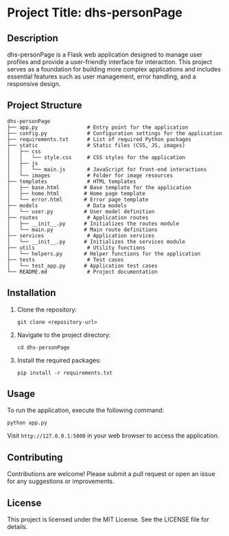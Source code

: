 # Project Title: dhs-personPage

## Description
dhs-personPage is a Flask web application designed to manage user profiles and provide a user-friendly interface for interaction. This project serves as a foundation for building more complex applications and includes essential features such as user management, error handling, and a responsive design.

## Project Structure
```
dhs-personPage
├── app.py                # Entry point for the application
├── config.py             # Configuration settings for the application
├── requirements.txt      # List of required Python packages
├── static                # Static files (CSS, JS, images)
│   ├── css
│   │   └── style.css     # CSS styles for the application
│   ├── js
│   │   └── main.js       # JavaScript for front-end interactions
│   └── images            # Folder for image resources
├── templates             # HTML templates
│   ├── base.html        # Base template for the application
│   ├── home.html        # Home page template
│   └── error.html       # Error page template
├── models                # Data models
│   └── user.py          # User model definition
├── routes                # Application routes
│   ├── __init__.py      # Initializes the routes module
│   └── main.py          # Main route definitions
├── services              # Application services
│   └── __init__.py      # Initializes the services module
├── utils                 # Utility functions
│   └── helpers.py       # Helper functions for the application
├── tests                 # Test cases
│   └── test_app.py      # Application test cases
└── README.md             # Project documentation
```

## Installation
1. Clone the repository:
   ```
   git clone <repository-url>
   ```
2. Navigate to the project directory:
   ```
   cd dhs-personPage
   ```
3. Install the required packages:
   ```
   pip install -r requirements.txt
   ```

## Usage
To run the application, execute the following command:
```
python app.py
```
Visit `http://127.0.0.1:5000` in your web browser to access the application.

## Contributing
Contributions are welcome! Please submit a pull request or open an issue for any suggestions or improvements.

## License
This project is licensed under the MIT License. See the LICENSE file for details.